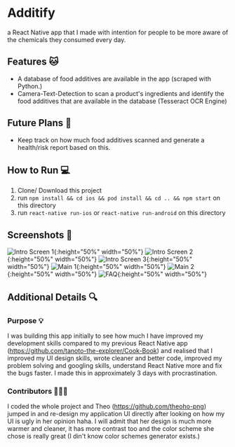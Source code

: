 # Additify
a React Native app that I made with intention for people to be more aware of the chemicals they consumed every day.
## Features 🐱
- A database of food additives are available in the app (scraped with Python.)
- Camera-Text-Detection to scan a product's ingredients and identify the food additives that are available in the database (Tesseract OCR Engine)
## Future Plans 📝
- Keep track on how much food additives scanned and generate a health/risk report based on this.
## How to Run 💻
1. Clone/ Download this project
2. run `npm install && cd ios && pod install && cd .. && npm start` on this directory
3. run `react-native run-ios` or `react-native run-android` on this directory
## Screenshots 📱
![Intro Screen 1](/app-screenshots/iPhone8-mockup-result/Intro-1.png){:height="50%" width="50%"}
![Intro Screen 2](/app-screenshots/iPhone8-mockup-result/Intro-2.png){:height="50%" width="50%"}
![Intro Screen 3](/app-screenshots/iPhone8-mockup-result/Intro-3.png){:height="50%" width="50%"}
![Main 1](/app-screenshots/iPhone8-mockup-result/Main-1.png){:height="50%" width="50%"}
![Main 2](/app-screenshots/iPhone8-mockup-result/Main-2.png){:height="50%" width="50%"}
![FAQ](/app-screenshots/iPhone8-mockup-result/FAQ.png){:height="50%" width="50%"}
## Additional Details 🔍
### Purpose 💡
I was building this app initially to see how much I have improved my development skills compared to my previous React Native app (https://github.com/tanoto-the-explorer/Cook-Book) and realised that I improved my UI design skills, wrote cleaner and better code, improved my problem solving and googling skills, understand React Native more and fix the bugs faster. I made this in approximately 3 days with procrastination.
### Contributors 👩🏻‍💻
I coded the whole project and Theo (https://github.com/theoho-png) jumped in and re-design my application UI directly after looking on how my UI is ugly in her opinion haha. I will admit that her design is much more warmer and cleaner, it has more contrast too and the color scheme she chose is really great (I din't know color schemes generator exists.)
